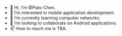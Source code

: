 - 👋 Hi, I’m @Pats-Chen.
- 👀 I’m interested in mobile application development.
- 🌱 I’m currently learning computer networks.
- 💞️ I’m looking to collaborate on Android applications.
- 📫 How to reach me is TBA.

<!---
Pats-Chen/Pats-Chen is a ✨ special ✨ repository because its `README.md` (this file) appears on your GitHub profile.
You can click the Preview link to take a look at your changes.
--->
